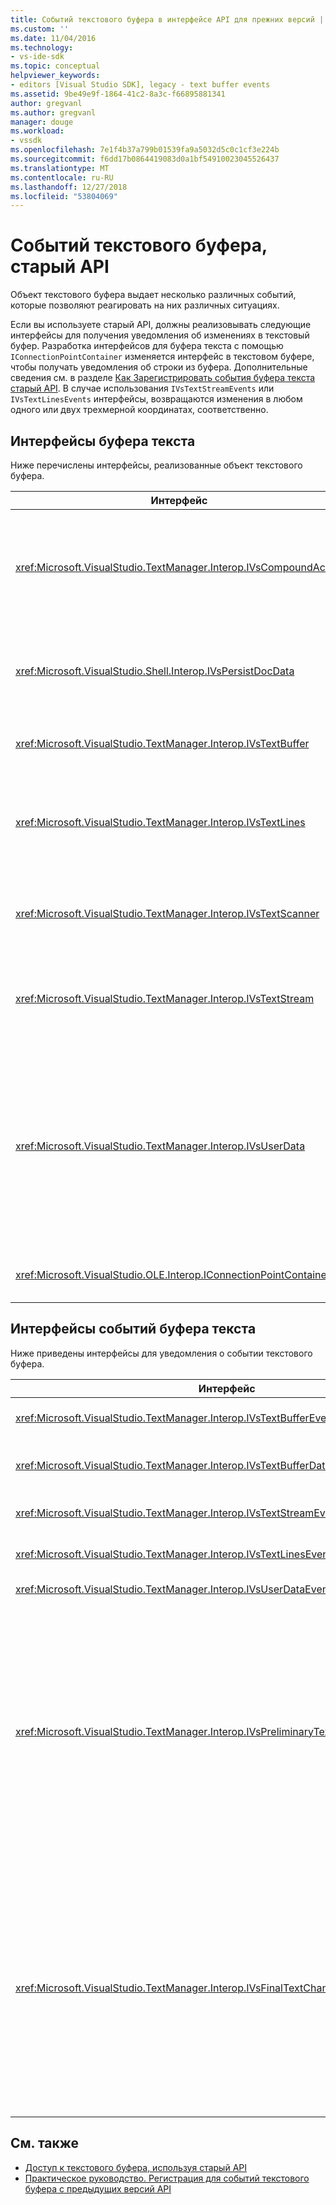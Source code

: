 ```yaml
---
title: Событий текстового буфера в интерфейсе API для прежних версий | Документация Майкрософт
ms.custom: ''
ms.date: 11/04/2016
ms.technology:
- vs-ide-sdk
ms.topic: conceptual
helpviewer_keywords:
- editors [Visual Studio SDK], legacy - text buffer events
ms.assetid: 9be49e9f-1864-41c2-8a3c-f66895881341
author: gregvanl
ms.author: gregvanl
manager: douge
ms.workload:
- vssdk
ms.openlocfilehash: 7e1f4b37a799b01539fa9a5032d5c0c1cf3e224b
ms.sourcegitcommit: f6dd17b0864419083d0a1bf54910023045526437
ms.translationtype: MT
ms.contentlocale: ru-RU
ms.lasthandoff: 12/27/2018
ms.locfileid: "53804069"
---
```

# <a name="text-buffer-events-in-the-legacy-api"></a>Событий текстового буфера, старый API
Объект текстового буфера выдает несколько различных событий, которые позволяют реагировать на них различных ситуациях.  
  
 Если вы используете старый API, должны реализовывать следующие интерфейсы для получения уведомления об изменениях в текстовый буфер. Разработка интерфейсов для буфера текста с помощью `IConnectionPointContainer` изменяется интерфейс в текстовом буфере, чтобы получать уведомления об строки из буфера. Дополнительные сведения см. в разделе [Как Зарегистрировать события буфера текста старый API](../extensibility/how-to-register-for-text-buffer-events-with-the-legacy-api.md). В случае использования `IVsTextStreamEvents` или `IVsTextLinesEvents` интерфейсы, возвращаются изменения в любом одного или двух трехмерной координатах, соответственно.  
  
## <a name="text-buffer-interfaces"></a>Интерфейсы буфера текста  
 Ниже перечислены интерфейсы, реализованные объект текстового буфера.  
  
|Интерфейс|Описание:|  
|---------------|-----------------|  
|<xref:Microsoft.VisualStudio.TextManager.Interop.IVsCompoundAction>|Разрешает создание составных действий (то есть действия, которые группируются в единое единый отмены и повтора).|  
|<xref:Microsoft.VisualStudio.Shell.Interop.IVsPersistDocData>|Включает сохранение данных документа, управляемых текстовым буфером.|  
|<xref:Microsoft.VisualStudio.TextManager.Interop.IVsTextBuffer>|Предоставляет базовые службы; Многие клиенты используют.|  
|<xref:Microsoft.VisualStudio.TextManager.Interop.IVsTextLines>|Предоставляет возможности, используя двухмерные координаты чтения и записи. Наследует от `IVsTextBuffer`.|  
|<xref:Microsoft.VisualStudio.TextManager.Interop.IVsTextScanner>|Обеспечивает быстрый, поточно ориентированный, последовательный доступ к текста в буфере.|  
|<xref:Microsoft.VisualStudio.TextManager.Interop.IVsTextStream>|Обеспечивает чтение и запись с помощью одноразмерных координат. Наследует от `IVsTextBuffer`.|  
|<xref:Microsoft.VisualStudio.TextManager.Interop.IVsUserData>|Предоставляет доступ к общей коллекции свойств. Наиболее важным свойством является имя или моникер буфера. Случайные данные можно сохранить в буфере, с этим интерфейсом, создать GUID и использовать его в качестве ключа.|  
|<xref:Microsoft.VisualStudio.OLE.Interop.IConnectionPointContainer>|Поддерживает точки подключения для событий.|  
  
## <a name="text-buffer-event-interfaces"></a>Интерфейсы событий буфера текста  
 Ниже приведены интерфейсы для уведомления о событии текстового буфера.  
  
|Интерфейс|Описание:|  
|---------------|-----------------|  
|<xref:Microsoft.VisualStudio.TextManager.Interop.IVsTextBufferEvents>|Уведомляет клиентов, когда новая языковая служба связана с текстовым буфером.|  
|<xref:Microsoft.VisualStudio.TextManager.Interop.IVsTextBufferDataEvents>|Уведомляет клиентов, при инициализации текстового буфера, и при изменении данных в текстовом буфере.|  
|<xref:Microsoft.VisualStudio.TextManager.Interop.IVsTextStreamEvents>|Уведомляет клиентов об изменениях в базовом текстовом буфере в одномерный массив координат.|  
|<xref:Microsoft.VisualStudio.TextManager.Interop.IVsTextLinesEvents>|Уведомляет клиентов об изменениях в базовом текстовом буфере в двухмерные координаты.|  
|<xref:Microsoft.VisualStudio.TextManager.Interop.IVsUserDataEvents>|Уведомляет клиентов об изменениях пользовательских данных.|  
|<xref:Microsoft.VisualStudio.TextManager.Interop.IVsPreliminaryTextChangeCommitEvents>|Уведомляет клиентов о последнем жесте фиксации, инициирующем событие и предоставляет диапазон измененного текста. `IVsPreliminaryTextChangeCommitEvents` Интерфейс не запускается в ответ для отмены или повтора команды. События возникают только для буферов, которые имеют в диспетчере отмены. `IVsPreliminaryTextChangeCommitEvents` возникает до других событий, таких как красивое, чтобы убедиться, что другие события, не изменяйте текст перед фиксацией изменений. VSPackage должен отслеживать либо `IVsPreliminaryTextChangeCommitEvents` интерфейс или `IVsFinalTextChangeCommitEvents` интерфейс, но не оба.|  
|<xref:Microsoft.VisualStudio.TextManager.Interop.IVsFinalTextChangeCommitEvents>|Уведомляет клиентов о последнем жесте фиксации, инициирующем событие и предоставляет диапазон измененного текста. `IVsFinalTextChangeCommitEvents` Интерфейс не запускается в ответ для отмены или повтора команды. События возникают только для буферов, которые имеют в диспетчере отмены. `IVsFinalTextChangeCommitEvents` предназначен для использования только с помощью языковых служб или других объектов, имеющих полный контроль над изменением. VSPackage должен отслеживать либо `IVsPreliminaryTextChangeCommitEvents` интерфейс или `IVsFinalTextChangeCommitEvents` интерфейс, но не оба.|  
  
## <a name="see-also"></a>См. также

- [Доступ к текстового буфера, используя старый API](../extensibility/accessing-the-text-buffer-by-using-the-legacy-api.md)
- [Практическое руководство. Регистрация для событий текстового буфера с предыдущих версий API](../extensibility/how-to-register-for-text-buffer-events-with-the-legacy-api.md)